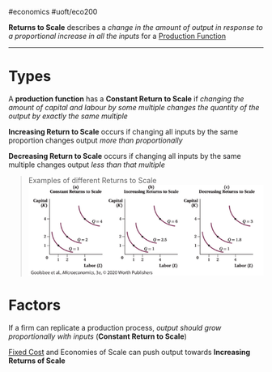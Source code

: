 #economics #uoft/eco200 

 **Returns to Scale** describes a *change in the amount of output in response to a  proportional increase in all the inputs* for a [Production Function](Production%20Function.md)

---

# Types
A **production function** has a **Constant Return to Scale** if *changing the amount of capital and labour by some multiple changes the quantity of the output by exactly the same multiple*

**Increasing Return to Scale** occurs if changing all inputs by the same proportion changes output *more than proportionally*

**Decreasing Return to Scale** occurs if changing all inputs by the same multiple changes output *less than that multiple*

> Examples of different Returns to Scale
> 	![Pasted image 20231106214910](attachments/Pasted%20image%2020231106214910.png)


# Factors
If a firm can replicate a production process, *output should grow proportionally with inputs* (**Constant Return to Scale**)

[Fixed Cost](Fixed%20Cost.md) and Economies of Scale can push output towards **Increasing Returns of Scale**